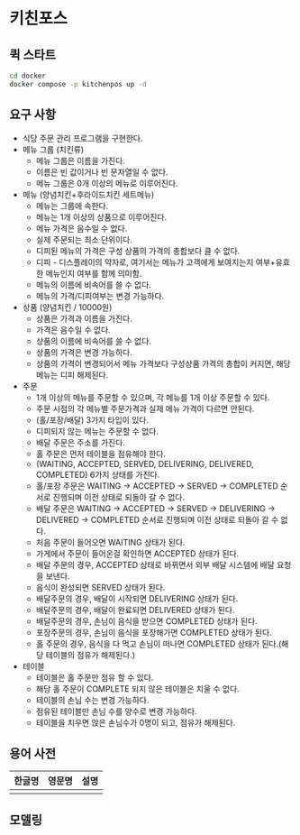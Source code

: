 # 키친포스

## 퀵 스타트

```sh
cd docker
docker compose -p kitchenpos up -d
```

## 요구 사항

- 식당 주문 관리 프로그램을 구현한다.
- 메뉴 그룹 (치킨류)
  - 메뉴 그룹은 이름을 가진다.
  - 이름은 빈 값이거나 빈 문자열일 수 없다.
  - 메뉴 그룹은 0개 이상의 메뉴로 이루어진다.
- 메뉴 (양념치킨+후라이드치킨 세트메뉴)
  - 메뉴는 그룹에 속한다.
  - 메뉴는 1개 이상의 상품으로 이루어진다.
  - 메뉴 가격은 음수일 수 없다.
  - 실제 주문되는 최소 단위이다.
  - 디피된 메뉴의 가격은 구성 상품의 가격의 총합보다 클 수 없다.
  - 디피 - 디스플레이의 약자로, 여기서는 메뉴가 고객에게 보여지는지 여부+유효한 메뉴인지 여부를 함께 의미함.
  - 메뉴의 이름에 비속어를 쓸 수 없다.
  - 메뉴의 가격/디피여부는 변경 가능하다.
- 상품 (양념치킨 / 10000원)
  - 상품은 가격과 이름을 가진다.
  - 가격은 음수일 수 없다.
  - 상품의 이름에 비속어를 쓸 수 없다.
  - 상품의 가격은 변경 가능하다.
  - 상품의 가격이 변경되어서 메뉴 가격보다 구성상품 가격의 총합이 커지면, 해당 메뉴는 디피 해제된다.
- 주문
  - 1개 이상의 메뉴를 주문할 수 있으며, 각 메뉴를 1개 이상 주문할 수 있다.
  - 주문 시점의 각 메뉴별 주문가격과 실제 메뉴 가격이 다르면 안된다.
  - (홀/포장/배달) 3가지 타입이 있다.
  - 디피되지 않는 메뉴는 주문할 수 없다.
  - 배달 주문은 주소를 가진다.
  - 홀 주문은 먼저 테이블을 점유해야 한다.
  - (WAITING, ACCEPTED, SERVED, DELIVERING, DELIVERED, COMPLETED) 6가지 상태를 가진다.
  - 홀/포장 주문은 WAITING -> ACCEPTED -> SERVED -> COMPLETED 순서로 진행되며 이전 상태로 되돌아 갈 수 없다.
  - 배달 주문은 WAITING -> ACCEPTED -> SERVED -> DELIVERING -> DELIVERED -> COMPLETED 순서로 진행되며 이전 상태로 되돌아 갈 수 없다.
  - 처음 주문이 들어오면 WAITING 상태가 된다.
  - 가게에서 주문이 들어온걸 확인하면 ACCEPTED 상태가 된다.
  - 배달 주문의 경우, ACCEPTED 상태로 바뀌면서 외부 배달 시스템에 배달 요청을 보낸다.
  - 음식이 완성되면 SERVED 상태가 된다.
  - 배달주문의 경우, 배달이 시작되면 DELIVERING 상태가 된다.
  - 배달주문의 경우, 배달이 완료되면 DELIVERED 상태가 된다.
  - 배달주문의 경우, 손님이 음식을 받으면 COMPLETED 상태가 된다.
  - 포장주문의 경우, 손님이 음식을 포장해가면 COMPLETED 상태가 된다.
  - 홀 주문의 경우, 음식을 다 먹고 손님이 떠나면 COMPLETED 상태가 된다.(해당 테이블의 점유가 해제된다.)
- 테이블
  - 테이블은 홀 주문만 점유 할 수 있다.
  - 해당 홀 주문이 COMPLETE 되지 않은 테이블은 치울 수 없다.
  - 테이블의 손님 수는 변경 가능하다.
  - 점유된 테이블만 손님 수를 양수로 변경 가능하다.
  - 테이블을 치우면 앉은 손님수가 0명이 되고, 점유가 해제된다. 

## 용어 사전

| 한글명 | 영문명 | 설명 |
| --- | --- | --- |
|  |  |  |

## 모델링
